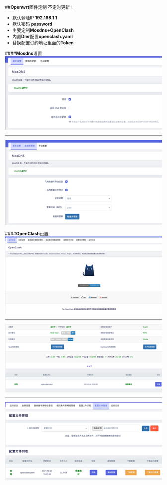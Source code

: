 ##**Openwrt**固件定制 不定时更新！
- 默认登陆IP **192.168.1.1** 
- 默认密码 **password**  
- 主要定制**Mosdns+OpenClash** 
- 内置**Dler**配置**openclash.yaml**
- 替换配置订约地址里面的**Token**

[mosdns01]:/.jpg/mosdns01.jpg "mosdns01"
[mosdns02]:/.jpg/mosdns02.jpg "mosdns02"
[openclash01]:/.jpg/openclash01.jpg "openclash01"
[openclash02]:/.jpg/openclash02.jpg "openclash02"
[openclash03]:/.jpg/openclash03.jpg "openclash03"



####**Mosdns**设置
![mosdns][mosdns02]	
***
![mosdns][mosdns01]	

####**OpenClash**设置
![openclash][openclash01]	
***
![openclash][openclash02]	
***
![openclash][openclash03]	

